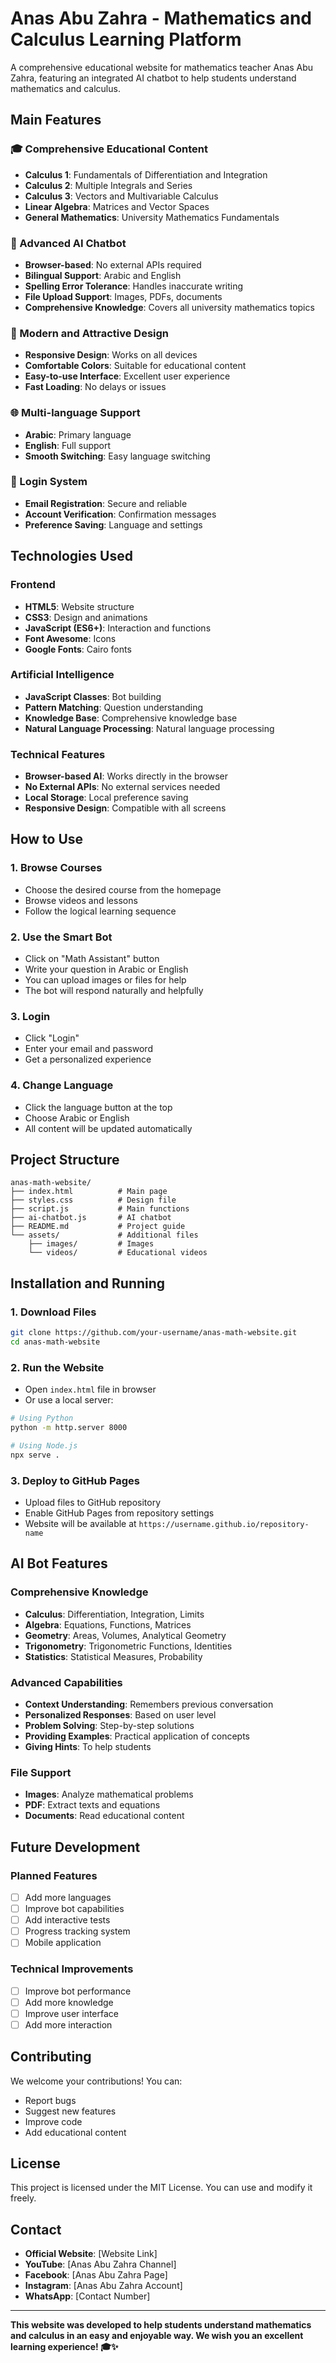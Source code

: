 # Anas Abu Zahra - Mathematics and Calculus Learning Platform

A comprehensive educational website for mathematics teacher Anas Abu Zahra, featuring an integrated AI chatbot to help students understand mathematics and calculus.

## Main Features

### 🎓 Comprehensive Educational Content
- **Calculus 1**: Fundamentals of Differentiation and Integration
- **Calculus 2**: Multiple Integrals and Series
- **Calculus 3**: Vectors and Multivariable Calculus
- **Linear Algebra**: Matrices and Vector Spaces
- **General Mathematics**: University Mathematics Fundamentals

### 🤖 Advanced AI Chatbot
- **Browser-based**: No external APIs required
- **Bilingual Support**: Arabic and English
- **Spelling Error Tolerance**: Handles inaccurate writing
- **File Upload Support**: Images, PDFs, documents
- **Comprehensive Knowledge**: Covers all university mathematics topics

### 🎨 Modern and Attractive Design
- **Responsive Design**: Works on all devices
- **Comfortable Colors**: Suitable for educational content
- **Easy-to-use Interface**: Excellent user experience
- **Fast Loading**: No delays or issues

### 🌐 Multi-language Support
- **Arabic**: Primary language
- **English**: Full support
- **Smooth Switching**: Easy language switching

### 🔐 Login System
- **Email Registration**: Secure and reliable
- **Account Verification**: Confirmation messages
- **Preference Saving**: Language and settings

## Technologies Used

### Frontend
- **HTML5**: Website structure
- **CSS3**: Design and animations
- **JavaScript (ES6+)**: Interaction and functions
- **Font Awesome**: Icons
- **Google Fonts**: Cairo fonts

### Artificial Intelligence
- **JavaScript Classes**: Bot building
- **Pattern Matching**: Question understanding
- **Knowledge Base**: Comprehensive knowledge base
- **Natural Language Processing**: Natural language processing

### Technical Features
- **Browser-based AI**: Works directly in the browser
- **No External APIs**: No external services needed
- **Local Storage**: Local preference saving
- **Responsive Design**: Compatible with all screens

## How to Use

### 1. Browse Courses
- Choose the desired course from the homepage
- Browse videos and lessons
- Follow the logical learning sequence

### 2. Use the Smart Bot
- Click on "Math Assistant" button
- Write your question in Arabic or English
- You can upload images or files for help
- The bot will respond naturally and helpfully

### 3. Login
- Click "Login"
- Enter your email and password
- Get a personalized experience

### 4. Change Language
- Click the language button at the top
- Choose Arabic or English
- All content will be updated automatically

## Project Structure

```
anas-math-website/
├── index.html          # Main page
├── styles.css          # Design file
├── script.js           # Main functions
├── ai-chatbot.js       # AI chatbot
├── README.md           # Project guide
└── assets/             # Additional files
    ├── images/         # Images
    └── videos/         # Educational videos
```

## Installation and Running

### 1. Download Files
```bash
git clone https://github.com/your-username/anas-math-website.git
cd anas-math-website
```

### 2. Run the Website
- Open `index.html` file in browser
- Or use a local server:
```bash
# Using Python
python -m http.server 8000

# Using Node.js
npx serve .
```

### 3. Deploy to GitHub Pages
- Upload files to GitHub repository
- Enable GitHub Pages from repository settings
- Website will be available at `https://username.github.io/repository-name`

## AI Bot Features

### Comprehensive Knowledge
- **Calculus**: Differentiation, Integration, Limits
- **Algebra**: Equations, Functions, Matrices
- **Geometry**: Areas, Volumes, Analytical Geometry
- **Trigonometry**: Trigonometric Functions, Identities
- **Statistics**: Statistical Measures, Probability

### Advanced Capabilities
- **Context Understanding**: Remembers previous conversation
- **Personalized Responses**: Based on user level
- **Problem Solving**: Step-by-step solutions
- **Providing Examples**: Practical application of concepts
- **Giving Hints**: To help students

### File Support
- **Images**: Analyze mathematical problems
- **PDF**: Extract texts and equations
- **Documents**: Read educational content

## Future Development

### Planned Features
- [ ] Add more languages
- [ ] Improve bot capabilities
- [ ] Add interactive tests
- [ ] Progress tracking system
- [ ] Mobile application

### Technical Improvements
- [ ] Improve bot performance
- [ ] Add more knowledge
- [ ] Improve user interface
- [ ] Add more interaction

## Contributing

We welcome your contributions! You can:
- Report bugs
- Suggest new features
- Improve code
- Add educational content

## License

This project is licensed under the MIT License. You can use and modify it freely.

## Contact

- **Official Website**: [Website Link]
- **YouTube**: [Anas Abu Zahra Channel]
- **Facebook**: [Anas Abu Zahra Page]
- **Instagram**: [Anas Abu Zahra Account]
- **WhatsApp**: [Contact Number]

---

**This website was developed to help students understand mathematics and calculus in an easy and enjoyable way. We wish you an excellent learning experience! 🎓✨** 